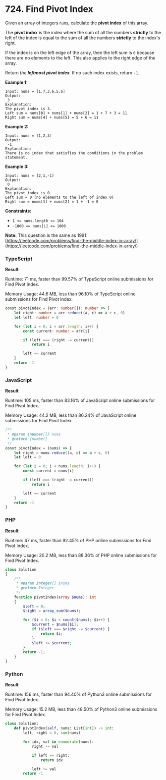 # 724. Find Pivot Index

Given an array of integers `nums`, calculate the **pivot index** of this array.

The **pivot index** is the index where the sum of all the numbers **strictly** to the left of the index is equal to the sum of all the numbers **strictly** to the index's right.

If the index is on the left edge of the array, then the left sum is `0` because there are no elements to the left. This also applies to the right edge of the array.

Return _the **leftmost pivot index**_. If no such index exists, return `-1`.

**Example 1:**

```
Input: nums = [1,7,3,6,5,6]
Output:
 3
Explanation:
The pivot index is 3.
Left sum = nums[0] + nums[1] + nums[2] = 1 + 7 + 3 = 11
Right sum = nums[4] + nums[5] = 5 + 6 = 11
```

**Example 2:**

```
Input: nums = [1,2,3]
Output:
 -1
Explanation:
There is no index that satisfies the conditions in the problem statement.
```

**Example 3:**

```
Input: nums = [2,1,-1]
Output:
 0
Explanation:
The pivot index is 0.
Left sum = 0 (no elements to the left of index 0)
Right sum = nums[1] + nums[2] = 1 + -1 = 0
```

**Constraints:**

* `1 <= nums.length <= 104`
* `-1000 <= nums[i] <= 1000`

**Note:** This question is the same as 1991: [https://leetcode.com/problems/find-the-middle-index-in-array/](https://leetcode.com/problems/find-the-middle-index-in-array/)

### TypeScript

**Result**

Runtime: 71 ms, faster than 99.57% of TypeScript online submissions for Find Pivot Index.

Memory Usage: 44.6 MB, less than 96.10% of TypeScript online submissions for Find Pivot Index.

```typescript
const pivotIndex = (arr: number[]): number => {
    let right: number = arr.reduce((a, c) => a + c, 0)
    let left: number = 0

    for (let i = 0; i < arr.length; i++) {
        const current: number = arr[i]

        if (left === (right -= current))
            return i

        left += current
    }
    return -1
}
```

### JavaScript

**Result**

Runtime: 105 ms, faster than 83.16% of JavaScript online submissions for Find Pivot Index.

Memory Usage: 44.2 MB, less than 86.24% of JavaScript online submissions for Find Pivot Index.

```javascript
/**
 * @param {number[]} nums
 * @return {number}
 */
const pivotIndex = (nums) => {
    let right = nums.reduce((a, c) => a + c, 0)
    let left = 0

    for (let i = 0; i < nums.length; i++) {
        const current = nums[i]

        if (left === (right -= current))
            return i

        left += current
    }
    return -1
}
```

### PHP

**Result**

Runtime: 47 ms, faster than 92.45% of PHP online submissions for Find Pivot Index.

Memory Usage: 20.2 MB, less than 88.36% of PHP online submissions for Find Pivot Index.

```php
class Solution
{
    /**
     * @param Integer[] $nums
     * @return Integer
     */
    function pivotIndex(array $nums): int
    {
        $left = 0;
        $right = array_sum($nums);

        for ($i = 0; $i < count($nums); $i++) {
            $current = $nums[$i];
            if ($left === $right -= $current) {
                return $i;
            }
            $left += $current;
        }
        return -1;
    }
}
```

### Python

**Result**

Runtime: 156 ms, faster than 94.40% of Python3 online submissions for Find Pivot Index.

Memory Usage: 15.2 MB, less than 48.50% of Python3 online submissions for Find Pivot Index.

```python
class Solution:
    def pivotIndex(self, nums: List[int]) -> int:
        left, right = 0, sum(nums)

        for idx, val in enumerate(nums):
            right -= val

            if left == right:
                return idx

            left += val
        return -1
```
